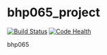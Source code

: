 # bhp065_project
[![Build Status](https://travis-ci.org/botswana-harvard/bhp065_project.svg?branch=develop)](https://travis-ci.org/botswana-harvard/bhp065_project)
[![Code Health](https://landscape.io/github/botswana-harvard/bhp065_project/develop/landscape.svg?style=flat)](https://landscape.io/github/botswana-harvard/bhp065_project/develop)

bhp065
